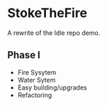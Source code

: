 # StokeTheFire
A rewrite of the Idle repo demo.

## Phase I
- Fire Sysytem
- Water Sytem
- Easy building/upgrades
- Refactoring
